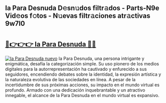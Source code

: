 ## Ia Para Desnuda D𝚎sn𝚞dos filtr𝚊dos - Parts-N9e Vid𝚎os f𝚘tos - N𝚞evas filtr𝚊ciones atr𝚊ctivas 9w7I0

# <h2><a href="http://mb5jaq.tromn.icu/?c=Ia+Para+Desnuda">🔗👉👉👉 Ia Para Desnuda 🔗🔗</a></h2>

[![Ia Para Desnuda nuevo](https://i.imgur.com/pEAQMta.gif)](http://mb5jaq.tromn.icu/?c=Ia+Para+Desnuda)
Ia Para Desnuda, una persona intrigante y enigmática, desafía la categorización simple. Su uso pionero de los medios digitales para la autorrepresentación ha cautivado y enfurecido a sus seguidores, encendiendo debates sobre la identidad, la expresión artística y la naturaleza evolutiva de las sociedades en línea. A pesar de la incertidumbre de sus próximas acciones, su impacto en el mundo virtual es profundo. Armado con una dedicación inquebrantable y un atractivo innegable, el alcance de Ia Para Desnuda en el mundo virtual es expansivo.
